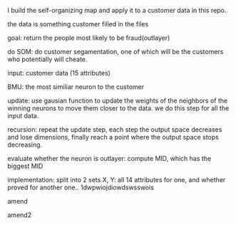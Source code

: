 I build the self-organizing map and apply it to a customer data in this repo.

the data is something customer filled in the files

goal: return the people most likely to be fraud(outlayer)

do SOM: do customer segamentation, one of which will be the customers who potentially will cheate.

input: customer data (15 attributes)

BMU: the most similiar neuron to the customer

update: use gausian function to update the weights of the neighbors of the winning neurons to move them closer to the data. we do this step for all the input data.

recursion: repeat the update step, each step the output space decreases and lose dimensions, finally reach a point where the output space stops decreasing.

evaluate whether the neuron is outlayer: compute MID, which has the biggest MID

implementation: split into 2 sets X, Y: all 14 attributes for one, and whether proved for another one..
1dwpwiojdiowdswsswois

amend

amend2